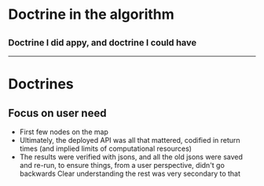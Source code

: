 # Doctrine in the algorithm

## <small> Doctrine I did appy, and doctrine I could have </small>

___

# Doctrines

## Focus on user need

* First few nodes on the map
* Ultimately, the deployed API was all that mattered, codified in return times (and implied limits of computational resources)
* The results were verified with jsons, and all the old jsons were saved and re-run, to ensure things, from a user perspective, didn't go backwards
Clear understanding the rest was very secondary to that
